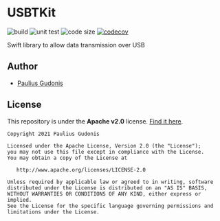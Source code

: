 # USBTKit

![build](https://github.com/nakkht/usbtkit/workflows/Build/badge.svg)
![unit test](https://github.com/nakkht/usbtkit/workflows/Unit%20test/badge.svg)
![code size](https://img.shields.io/github/languages/code-size/nakkht/usbtkit?color=brightgreen)
[![codecov](https://codecov.io/gh/nakkht/usbtkit/branch/develop/graph/badge.svg)](https://codecov.io/gh/nakkht/usbtkit)

Swift library to allow data transmission over USB

## Author
* [Paulius Gudonis](https://pgu.dev)

## License
This repository is under the **Apache v2.0** license. [Find it here](https://github.com/nakkht/usbtkit/blob/main/LICENSE).

    Copyright 2021 Paulius Gudonis

    Licensed under the Apache License, Version 2.0 (the "License");
    you may not use this file except in compliance with the License.
    You may obtain a copy of the License at

       http://www.apache.org/licenses/LICENSE-2.0

    Unless required by applicable law or agreed to in writing, software
    distributed under the License is distributed on an "AS IS" BASIS,
    WITHOUT WARRANTIES OR CONDITIONS OF ANY KIND, either express or implied.
    See the License for the specific language governing permissions and
    limitations under the License.
